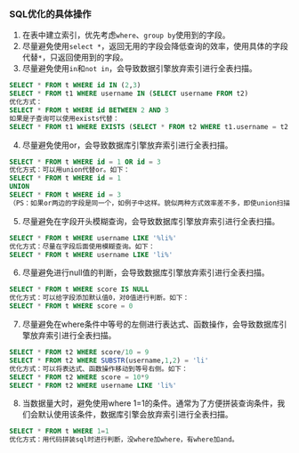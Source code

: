 ### SQL优化的具体操作

1. 在表中建立索引，优先考虑`where`、`group by`使用到的字段。
2. 尽量避免使用`select *`，返回无用的字段会降低查询的效率，使用具体的字段代替`*`，只返回使用到的字段。
3. 尽量避免使用`in`和`not in`，会导致数据引擎放弃索引进行全表扫描。

```sql
SELECT * FROM t WHERE id IN (2,3)
SELECT * FROM t1 WHERE username IN (SELECT username FROM t2)
优化方式：
SELECT * FROM t WHERE id BETWEEN 2 AND 3
如果是子查询可以使用exists代替：
SELECT * FROM t1 WHERE EXISTS (SELECT * FROM t2 WHERE t1.username = t2.username)
```

4. 尽量避免使用or，会导致数据库引擎放弃索引进行全表扫描。

```sql
SELECT * FROM t WHERE id = 1 OR id = 3
优化方式：可以用union代替or。如下：
SELECT * FROM t WHERE id = 1
UNION
SELECT * FROM t WHERE id = 3
（PS：如果or两边的字段是同一个，如例子中这样。貌似两种方式效率差不多，即使union扫描的是索引，or扫描的是全表）
```

5. 尽量避免在字段开头模糊查询，会导致数据库引擎放弃索引进行全表扫描。

```sql
SELECT * FROM t WHERE username LIKE '%li%'
优化方式：尽量在字段后面使用模糊查询。如下：
SELECT * FROM t WHERE username LIKE 'li%'
```

6. 尽量避免进行null值的判断，会导致数据库引擎放弃索引进行全表扫描。

```sql
SELECT * FROM t WHERE score IS NULL
优化方式：可以给字段添加默认值0，对0值进行判断。如下：
SELECT * FROM t WHERE score = 0
```

7. 尽量避免在where条件中等号的左侧进行表达式、函数操作，会导致数据库引擎放弃索引进行全表扫描。

```sql
SELECT * FROM t2 WHERE score/10 = 9
SELECT * FROM t2 WHERE SUBSTR(username,1,2) = 'li'
优化方式：可以将表达式、函数操作移动到等号右侧。如下：
SELECT * FROM t2 WHERE score = 10*9
SELECT * FROM t2 WHERE username LIKE 'li%'
```

8. 当数据量大时，避免使用where 1=1的条件。通常为了方便拼装查询条件，我们会默认使用该条件，数据库引擎会放弃索引进行全表扫描。

```sql
SELECT * FROM t WHERE 1=1
优化方式：用代码拼装sql时进行判断，没where加where，有where加and。
```

